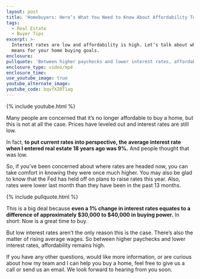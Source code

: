 ```yaml
---
layout: post
title: 'Homebuyers: Here’s What You Need to Know About Affordability Today'
tags:
  - Real Estate
  - Buyer Tips
excerpt: >-
  Interest rates are low and affordability is high. Let’s talk about what this
  means for your home buying goals.
enclosure:
pullquote: 'Between higher paychecks and lower interest rates, affordability remains high.'
enclosure_type: video/mp4
enclosure_time:
use_youtube_image: true
youtube_alternate_image:
youtube_code: bqvfXZ0T1ag
---
```


{% include youtube.html %}

Many people are concerned that it’s no longer affordable to buy a home, but this is not at all the case. Prices have leveled out and interest rates are still low.&nbsp;

In fact, **to put current rates into perspective, the average interest rate when I entered real estate 18 years ago was 9%.** And people thought that was low.&nbsp;

So, if you’ve been concerned about where rates are headed now, you can take comfort in knowing they were once much higher. You may also be glad to know that the Fed has held off on plans to raise rates this year. Also, rates were lower last month than they have been in the past 13 months.&nbsp;

{% include pullquote.html %}

This is a big deal because **even a 1% change in interest rates equates to a difference of approximately $30,000 to $40,000 in buying power.** In short: Now is a great time to buy.&nbsp;

But low interest rates aren’t the only reason this is the case. There’s also the matter of rising average wages. So between higher paychecks and lower interest rates, affordability remains high.&nbsp;

If you have any other questions, would like more information, or are curious about how my team and I can help you buy a home, feel free to give us a call or send us an email. We look forward to hearing from you soon.<br>&nbsp;
